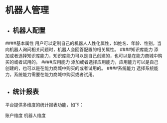 # 机器人管理
* ## 机器人配置
####基本属性
用户可以定制自己的机器人人性化属性，如姓名、年龄、性别，当向机器人询问相关问题时，机器人会回答配置的相关属性。
####知识库能力
添加或者选择知识库能力，知识库能力可以是自己创建的，也可以是在能力商城中购买的或者试用的。
####应用能力
添加或者选择应用能力，应用能力可以是自己创建的，也可以是在能力商城中购买的或者试用的。
####系统能力
选择系统能力，系统能力需要在能力商城中购买或者试用。

  
* ## 统计报表
平台提供多维度的统计报表功能，如下：

账户维度
机器人维度




